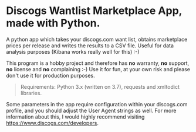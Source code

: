 # Discogs Wantlist Marketplace App, made with Python.
A python app which takes your discogs.com want list, obtains marketplace prices per release and writes the results to a CSV file. Useful for data analysis purposes (Kibana works really well for this) :-) 

This program is a hobby project and therefore has **no** warranty, **no** support, **no** license and **no** complaining :-)
Use it for fun, at your own risk and please don't use it for production purposes.

> Requirements: Python 3.x (written on 3.7), requests and xmltodict libraries.

Some parameters in the app require configuration within your discogs.com profile, and you should adjust the User Agent strings as well. For more information about this, I would highly recommend visiting https://www.discogs.com/developers.


